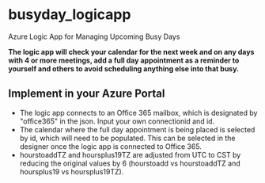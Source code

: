 # busyday_logicapp
Azure Logic App for Managing Upcoming Busy Days

**The logic app will check your calendar for the next week and on any days with 4 or more meetings, add a full day appointment as a reminder to yourself and others to avoid scheduling anything else into that busy.**

## Implement in your Azure Portal
- The logic app connects to an Office 365 mailbox, which is designated by "office365" in the json.  Input your own connectionid and id.
- The calendar where the full day appointment is being placed is selected by id, which will need to be populated.  This can be selected in the designer once the logic app is connected to Office 365.
- hourstoaddTZ and hoursplus19TZ are adjusted from UTC to CST by reducing the original values by 6 (hourstoadd vs hourstoaddTZ and hoursplus19 vs hoursplus19TZ).